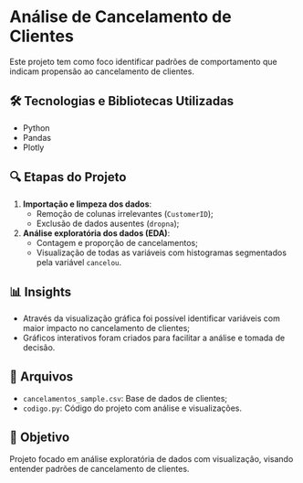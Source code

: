 # Análise de Cancelamento de Clientes

Este projeto tem como foco identificar padrões de comportamento que indicam propensão ao cancelamento de clientes.

## 🛠 Tecnologias e Bibliotecas Utilizadas
- Python
- Pandas
- Plotly

## 🔍 Etapas do Projeto
1. **Importação e limpeza dos dados**:
   - Remoção de colunas irrelevantes (`CustomerID`);
   - Exclusão de dados ausentes (`dropna`);
2. **Análise exploratória dos dados (EDA)**:
   - Contagem e proporção de cancelamentos;
   - Visualização de todas as variáveis com histogramas segmentados pela variável `cancelou`.

## 📊 Insights
- Através da visualização gráfica foi possível identificar variáveis com maior impacto no cancelamento de clientes;
- Gráficos interativos foram criados para facilitar a análise e tomada de decisão.

## 📁 Arquivos
- `cancelamentos_sample.csv`: Base de dados de clientes;
- `codigo.py`: Código do projeto com análise e visualizações.

## 🎯 Objetivo
Projeto focado em análise exploratória de dados com visualização, visando entender padrões de cancelamento de clientes.
